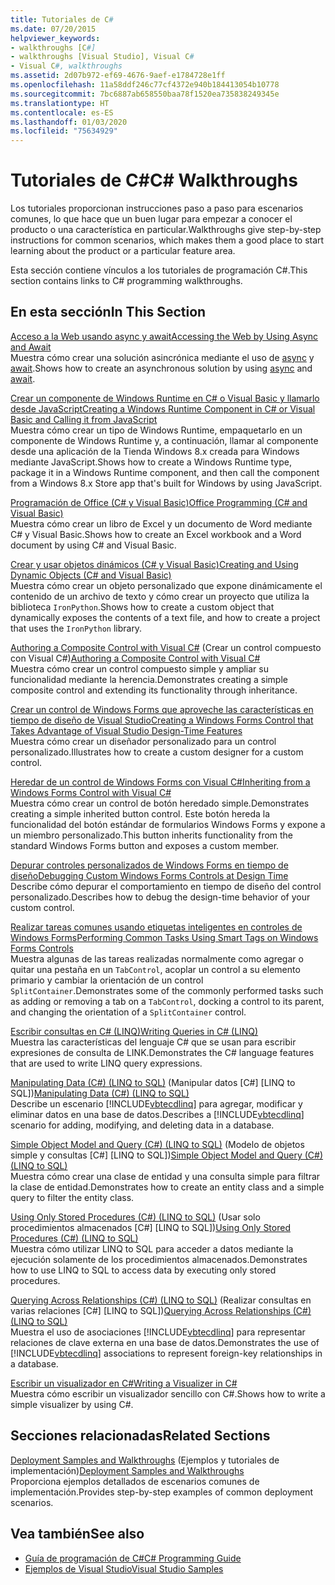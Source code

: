 ```yaml
---
title: Tutoriales de C#
ms.date: 07/20/2015
helpviewer_keywords:
- walkthroughs [C#]
- walkthroughs [Visual Studio], Visual C#
- Visual C#, walkthroughs
ms.assetid: 2d07b972-ef69-4676-9aef-e1784728e1ff
ms.openlocfilehash: 11a58ddf246c77cf4372e940b184413054b10778
ms.sourcegitcommit: 7bc6887ab658550baa78f1520ea735838249345e
ms.translationtype: HT
ms.contentlocale: es-ES
ms.lasthandoff: 01/03/2020
ms.locfileid: "75634929"
---
```

# <a name="c-walkthroughs"></a><span data-ttu-id="90f95-102">Tutoriales de C#</span><span class="sxs-lookup"><span data-stu-id="90f95-102">C# Walkthroughs</span></span>
<span data-ttu-id="90f95-103">Los tutoriales proporcionan instrucciones paso a paso para escenarios comunes, lo que hace que un buen lugar para empezar a conocer el producto o una característica en particular.</span><span class="sxs-lookup"><span data-stu-id="90f95-103">Walkthroughs give step-by-step instructions for common scenarios, which makes them a good place to start learning about the product or a particular feature area.</span></span>  
  
 <span data-ttu-id="90f95-104">Esta sección contiene vínculos a los tutoriales de programación C#.</span><span class="sxs-lookup"><span data-stu-id="90f95-104">This section contains links to C# programming walkthroughs.</span></span>  
  
## <a name="in-this-section"></a><span data-ttu-id="90f95-105">En esta sección</span><span class="sxs-lookup"><span data-stu-id="90f95-105">In This Section</span></span>  

 [<span data-ttu-id="90f95-106">Acceso a la Web usando async y await</span><span class="sxs-lookup"><span data-stu-id="90f95-106">Accessing the Web by Using Async and Await</span></span>](./programming-guide/concepts/async/walkthrough-accessing-the-web-by-using-async-and-await.md)  
 <span data-ttu-id="90f95-107">Muestra cómo crear una solución asincrónica mediante el uso de [async](./language-reference/keywords/async.md) y [await](./language-reference/operators/await.md).</span><span class="sxs-lookup"><span data-stu-id="90f95-107">Shows how to create an asynchronous solution by using [async](./language-reference/keywords/async.md) and [await](./language-reference/operators/await.md).</span></span>  
  
 [<span data-ttu-id="90f95-108">Crear un componente de Windows Runtime en C# o Visual Basic y llamarlo desde JavaScript</span><span class="sxs-lookup"><span data-stu-id="90f95-108">Creating a Windows Runtime Component in C# or Visual Basic and Calling it from JavaScript</span></span>](/windows/uwp/winrt-components/walkthrough-creating-a-simple-windows-runtime-component-and-calling-it-from-javascript)  
 <span data-ttu-id="90f95-109">Muestra cómo crear un tipo de Windows Runtime, empaquetarlo en un componente de Windows Runtime y, a continuación, llamar al componente desde una aplicación de la Tienda Windows 8.x creada para Windows mediante JavaScript.</span><span class="sxs-lookup"><span data-stu-id="90f95-109">Shows how to create a Windows Runtime type, package it in a Windows Runtime component, and then call the component from a Windows 8.x Store app that's built for Windows by using JavaScript.</span></span>  
  
 [<span data-ttu-id="90f95-110">Programación de Office (C# y Visual Basic)</span><span class="sxs-lookup"><span data-stu-id="90f95-110">Office Programming (C# and Visual Basic)</span></span>](./programming-guide/interop/walkthrough-office-programming.md)  
 <span data-ttu-id="90f95-111">Muestra cómo crear un libro de Excel y un documento de Word mediante C# y Visual Basic.</span><span class="sxs-lookup"><span data-stu-id="90f95-111">Shows how to create an Excel workbook and a Word document by using C# and Visual Basic.</span></span>  
  
 [<span data-ttu-id="90f95-112">Crear y usar objetos dinámicos (C# y Visual Basic)</span><span class="sxs-lookup"><span data-stu-id="90f95-112">Creating and Using Dynamic Objects (C# and Visual Basic)</span></span>](./programming-guide/types/walkthrough-creating-and-using-dynamic-objects.md)  
 <span data-ttu-id="90f95-113">Muestra cómo crear un objeto personalizado que expone dinámicamente el contenido de un archivo de texto y cómo crear un proyecto que utiliza la biblioteca `IronPython`.</span><span class="sxs-lookup"><span data-stu-id="90f95-113">Shows how to create a custom object that dynamically exposes the contents of a text file, and how to create a project that uses the `IronPython` library.</span></span>  
   
 <span data-ttu-id="90f95-114">[Authoring a Composite Control with Visual C#](../framework/winforms/controls/walkthrough-authoring-a-composite-control-with-visual-csharp.md) (Crear un control compuesto con Visual C#)</span><span class="sxs-lookup"><span data-stu-id="90f95-114">[Authoring a Composite Control with Visual C#](../framework/winforms/controls/walkthrough-authoring-a-composite-control-with-visual-csharp.md)</span></span>  
 <span data-ttu-id="90f95-115">Muestra cómo crear un control compuesto simple y ampliar su funcionalidad mediante la herencia.</span><span class="sxs-lookup"><span data-stu-id="90f95-115">Demonstrates creating a simple composite control and extending its functionality through inheritance.</span></span>  
  
 [<span data-ttu-id="90f95-116">Crear un control de Windows Forms que aproveche las características en tiempo de diseño de Visual Studio</span><span class="sxs-lookup"><span data-stu-id="90f95-116">Creating a Windows Forms Control that Takes Advantage of Visual Studio Design-Time Features</span></span>](../framework/winforms/controls/creating-a-wf-control-design-time-features.md)  
 <span data-ttu-id="90f95-117">Muestra cómo crear un diseñador personalizado para un control personalizado.</span><span class="sxs-lookup"><span data-stu-id="90f95-117">Illustrates how to create a custom designer for a custom control.</span></span>  
  
 [<span data-ttu-id="90f95-118">Heredar de un control de Windows Forms con Visual C#</span><span class="sxs-lookup"><span data-stu-id="90f95-118">Inheriting from a Windows Forms Control with Visual C#</span></span>](../framework/winforms/controls/walkthrough-inheriting-from-a-windows-forms-control-with-visual-csharp.md)  
 <span data-ttu-id="90f95-119">Muestra cómo crear un control de botón heredado simple.</span><span class="sxs-lookup"><span data-stu-id="90f95-119">Demonstrates creating a simple inherited button control.</span></span> <span data-ttu-id="90f95-120">Este botón hereda la funcionalidad del botón estándar de formularios Windows Forms y expone a un miembro personalizado.</span><span class="sxs-lookup"><span data-stu-id="90f95-120">This button inherits functionality from the standard Windows Forms button and exposes a custom member.</span></span>  
  
 [<span data-ttu-id="90f95-121">Depurar controles personalizados de Windows Forms en tiempo de diseño</span><span class="sxs-lookup"><span data-stu-id="90f95-121">Debugging Custom Windows Forms Controls at Design Time</span></span>](../framework/winforms/controls/walkthrough-debugging-custom-windows-forms-controls-at-design-time.md)  
 <span data-ttu-id="90f95-122">Describe cómo depurar el comportamiento en tiempo de diseño del control personalizado.</span><span class="sxs-lookup"><span data-stu-id="90f95-122">Describes how to debug the design-time behavior of your custom control.</span></span>

 [<span data-ttu-id="90f95-123">Realizar tareas comunes usando etiquetas inteligentes en controles de Windows Forms</span><span class="sxs-lookup"><span data-stu-id="90f95-123">Performing Common Tasks Using Smart Tags on Windows Forms Controls</span></span>](../framework/winforms/controls/performing-common-tasks-using-smart-tags-on-wf-controls.md)  
 <span data-ttu-id="90f95-124">Muestra algunas de las tareas realizadas normalmente como agregar o quitar una pestaña en un `TabControl`, acoplar un control a su elemento primario y cambiar la orientación de un control `SplitContainer`.</span><span class="sxs-lookup"><span data-stu-id="90f95-124">Demonstrates some of the commonly performed tasks such as adding or removing a tab on a `TabControl`, docking a control to its parent, and changing the orientation of a `SplitContainer` control.</span></span>  
  
 [<span data-ttu-id="90f95-125">Escribir consultas en C# (LINQ)</span><span class="sxs-lookup"><span data-stu-id="90f95-125">Writing Queries in C# (LINQ)</span></span>](./programming-guide/concepts/linq/walkthrough-writing-queries-linq.md)  
 <span data-ttu-id="90f95-126">Muestra las características del lenguaje C# que se usan para escribir expresiones de consulta de LINK.</span><span class="sxs-lookup"><span data-stu-id="90f95-126">Demonstrates the C# language features that are used to write LINQ query expressions.</span></span>  
  
 <span data-ttu-id="90f95-127">[Manipulating Data (C#) (LINQ to SQL)](../framework/data/adonet/sql/linq/walkthrough-manipulating-data-csharp.md) (Manipular datos [C#] [LINQ to SQL])</span><span class="sxs-lookup"><span data-stu-id="90f95-127">[Manipulating Data (C#) (LINQ to SQL)](../framework/data/adonet/sql/linq/walkthrough-manipulating-data-csharp.md)</span></span>  
 <span data-ttu-id="90f95-128">Describe un escenario [!INCLUDE[vbtecdlinq](~/includes/vbtecdlinq-md.md)] para agregar, modificar y eliminar datos en una base de datos.</span><span class="sxs-lookup"><span data-stu-id="90f95-128">Describes a [!INCLUDE[vbtecdlinq](~/includes/vbtecdlinq-md.md)] scenario for adding, modifying, and deleting data in a database.</span></span>  
  
 <span data-ttu-id="90f95-129">[Simple Object Model and Query (C#) (LINQ to SQL)](../framework/data/adonet/sql/linq/walkthrough-simple-object-model-and-query-csharp.md) (Modelo de objetos simple y consultas [C#] [LINQ to SQL])</span><span class="sxs-lookup"><span data-stu-id="90f95-129">[Simple Object Model and Query (C#) (LINQ to SQL)](../framework/data/adonet/sql/linq/walkthrough-simple-object-model-and-query-csharp.md)</span></span>  
 <span data-ttu-id="90f95-130">Muestra cómo crear una clase de entidad y una consulta simple para filtrar la clase de entidad.</span><span class="sxs-lookup"><span data-stu-id="90f95-130">Demonstrates how to create an entity class and a simple query to filter the entity class.</span></span>  
  
 <span data-ttu-id="90f95-131">[Using Only Stored Procedures (C#) (LINQ to SQL)](../framework/data/adonet/sql/linq/walkthrough-using-only-stored-procedures-csharp.md) (Usar solo procedimientos almacenados [C#] [LINQ to SQL])</span><span class="sxs-lookup"><span data-stu-id="90f95-131">[Using Only Stored Procedures (C#) (LINQ to SQL)](../framework/data/adonet/sql/linq/walkthrough-using-only-stored-procedures-csharp.md)</span></span>  
 <span data-ttu-id="90f95-132">Muestra cómo utilizar LINQ to SQL para acceder a datos mediante la ejecución solamente de los procedimientos almacenados.</span><span class="sxs-lookup"><span data-stu-id="90f95-132">Demonstrates how to use LINQ to SQL to access data by executing only stored procedures.</span></span>  
  
 <span data-ttu-id="90f95-133">[Querying Across Relationships (C#) (LINQ to SQL)](../framework/data/adonet/sql/linq/walkthrough-querying-across-relationships-csharp.md) (Realizar consultas en varias relaciones [C#] [LINQ to SQL])</span><span class="sxs-lookup"><span data-stu-id="90f95-133">[Querying Across Relationships (C#) (LINQ to SQL)](../framework/data/adonet/sql/linq/walkthrough-querying-across-relationships-csharp.md)</span></span>  
 <span data-ttu-id="90f95-134">Muestra el uso de asociaciones [!INCLUDE[vbtecdlinq](~/includes/vbtecdlinq-md.md)] para representar relaciones de clave externa en una base de datos.</span><span class="sxs-lookup"><span data-stu-id="90f95-134">Demonstrates the use of [!INCLUDE[vbtecdlinq](~/includes/vbtecdlinq-md.md)] associations to represent foreign-key relationships in a database.</span></span>  

 [<span data-ttu-id="90f95-135">Escribir un visualizador en C#</span><span class="sxs-lookup"><span data-stu-id="90f95-135">Writing a Visualizer in C#</span></span>](/visualstudio/debugger/walkthrough-writing-a-visualizer-in-csharp)  
 <span data-ttu-id="90f95-136">Muestra cómo escribir un visualizador sencillo con C#.</span><span class="sxs-lookup"><span data-stu-id="90f95-136">Shows how to write a simple visualizer by using C#.</span></span>  
  
## <a name="related-sections"></a><span data-ttu-id="90f95-137">Secciones relacionadas</span><span class="sxs-lookup"><span data-stu-id="90f95-137">Related Sections</span></span>  
 <span data-ttu-id="90f95-138">[Deployment Samples and Walkthroughs](/visualstudio/deployment/clickonce-deployment-samples-and-walkthroughs) (Ejemplos y tutoriales de implementación)</span><span class="sxs-lookup"><span data-stu-id="90f95-138">[Deployment Samples and Walkthroughs](/visualstudio/deployment/clickonce-deployment-samples-and-walkthroughs)</span></span>  
 <span data-ttu-id="90f95-139">Proporciona ejemplos detallados de escenarios comunes de implementación.</span><span class="sxs-lookup"><span data-stu-id="90f95-139">Provides step-by-step examples of common deployment scenarios.</span></span>  
  
## <a name="see-also"></a><span data-ttu-id="90f95-140">Vea también</span><span class="sxs-lookup"><span data-stu-id="90f95-140">See also</span></span>

- [<span data-ttu-id="90f95-141">Guía de programación de C#</span><span class="sxs-lookup"><span data-stu-id="90f95-141">C# Programming Guide</span></span>](./programming-guide/index.md)
- [<span data-ttu-id="90f95-142">Ejemplos de Visual Studio</span><span class="sxs-lookup"><span data-stu-id="90f95-142">Visual Studio Samples</span></span>](/visualstudio/ide/visual-studio-ide)
